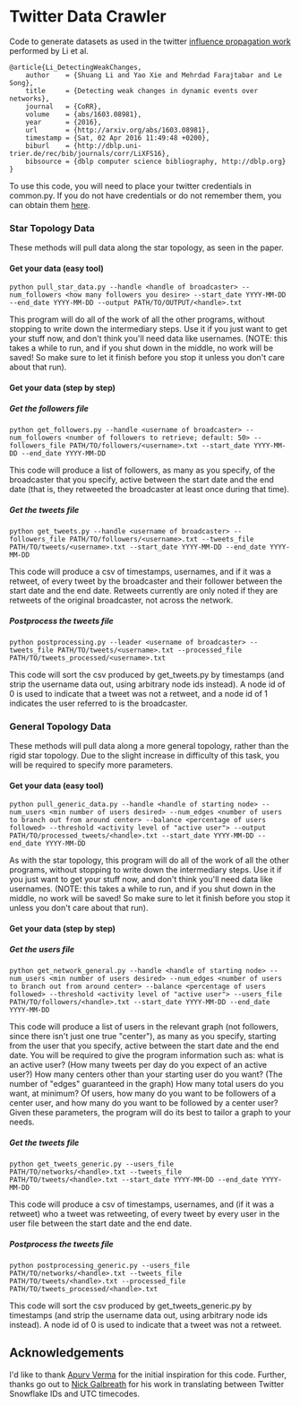 # Twitter Data Crawler

Code to generate datasets as used in the twitter [influence propagation work](http://arxiv.org/pdf/1603.08981v1.pdf) performed by Li et al.

```
@article{Li_DetectingWeakChanges,
    author    = {Shuang Li and Yao Xie and Mehrdad Farajtabar and Le Song},
    title     = {Detecting weak changes in dynamic events over networks},
    journal   = {CoRR},
    volume    = {abs/1603.08981},
    year      = {2016},
    url       = {http://arxiv.org/abs/1603.08981},
    timestamp = {Sat, 02 Apr 2016 11:49:48 +0200},
    biburl    = {http://dblp.uni-trier.de/rec/bib/journals/corr/LiXFS16},
    bibsource = {dblp computer science bibliography, http://dblp.org}
}
```

To use this code, you will need to place your twitter credentials in common.py. If you do not have credentials or do not remember them, you can obtain them [here](https://apps.twitter.com/).

### Star Topology Data

These methods will pull data along the star topology, as seen in the paper.

#### Get your data (easy tool)
```
python pull_star_data.py --handle <handle of broadcaster> --num_followers <how many followers you desire> --start_date YYYY-MM-DD --end_date YYYY-MM-DD --output PATH/TO/OUTPUT/<handle>.txt
```
This program will do all of the work of all the other programs, without stopping to write down the intermediary steps. Use it if you just want to get your stuff now, and don't think you'll need data like usernames. (NOTE: this takes a while to run, and if you shut down in the middle, no work will be saved! So make sure to let it finish before you stop it unless you don't care about that run).

#### Get your data (step by step)

##### Get the followers file
```
python get_followers.py --handle <username of broadcaster> --num_followers <number of followers to retrieve; default: 50> --followers_file PATH/TO/followers/<username>.txt --start_date YYYY-MM-DD --end_date YYYY-MM-DD
```
This code will produce a list of followers, as many as you specify, of the broadcaster that you specify, active between the start date and the end date (that is, they retweeted the broadcaster at least once during that time).


##### Get the tweets file

```
python get_tweets.py --handle <username of broadcaster> --followers_file PATH/TO/followers/<username>.txt --tweets_file PATH/TO/tweets/<username>.txt --start_date YYYY-MM-DD --end_date YYYY-MM-DD
```
This code will produce a csv of timestamps, usernames, and if it was a retweet, of every tweet by the broadcaster and their follower between the start date and the end date. Retweets currently are only noted if they are retweets of the original broadcaster, not across the network.


##### Postprocess the tweets file
```
python postprocessing.py --leader <username of broadcaster> --tweets_file PATH/TO/tweets/<username>.txt --processed_file PATH/TO/tweets_processed/<username>.txt
```
This code will sort the csv produced by get_tweets.py by timestamps (and strip the username data out, using arbitrary node ids instead). A node id of 0 is used to indicate that a tweet was not a retweet, and a node id of 1 indicates the user referred to is the broadcaster.

### General Topology Data

These methods will pull data along a more general topology, rather than the rigid star topology. Due to the slight increase in difficulty of this task, you will be required to specify more parameters.

#### Get your data (easy tool)
```
python pull_generic_data.py --handle <handle of starting node> --num_users <min number of users desired> --num_edges <number of users to branch out from around center> --balance <percentage of users followed> --threshold <activity level of "active user"> --output PATH/TO/processed_tweets/<handle>.txt --start_date YYYY-MM-DD --end_date YYYY-MM-DD
```
As with the star topology, this program will do all of the work of all the other programs, without stopping to write down the intermediary steps. Use it if you just want to get your stuff now, and don't think you'll need data like usernames. (NOTE: this takes a while to run, and if you shut down in the middle, no work will be saved! So make sure to let it finish before you stop it unless you don't care about that run).

#### Get your data (step by step)

##### Get the users file
```
python get_network_general.py --handle <handle of starting node> --num_users <min number of users desired> --num_edges <number of users to branch out from around center> --balance <percentage of users followed> --threshold <activity level of "active user"> --users_file PATH/TO/followers/<handle>.txt --start_date YYYY-MM-DD --end_date YYYY-MM-DD
```
This code will produce a list of users in the relevant graph (not followers, since there isn't just one true "center"), as many as you specify, starting from the user that you specify, active between the start date and the end date. You will be required to give the program information such as: what is an active user? (How many tweets per day do you expect of an active user?) How many centers other than your starting user do you want? (The number of "edges" guaranteed in the graph) How many total users do you want, at minimum? Of users, how many do you want to be followers of a center user, and how many do you want to be followed by a center user? Given these parameters, the program will do its best to tailor a graph to your needs.


##### Get the tweets file

```
python get_tweets_generic.py --users_file PATH/TO/networks/<handle>.txt --tweets_file PATH/TO/tweets/<handle>.txt --start_date YYYY-MM-DD --end_date YYYY-MM-DD
```
This code will produce a csv of timestamps, usernames, and (if it was a retweet) who a tweet was retweeting, of every tweet by every user in the user file between the start date and the end date.


##### Postprocess the tweets file
```
python postprocessing_generic.py --users_file PATH/TO/networks/<handle>.txt --tweets_file PATH/TO/tweets/<handle>.txt --processed_file PATH/TO/tweets_processed/<handle>.txt
```
This code will sort the csv produced by get_tweets_generic.py by timestamps (and strip the username data out, using arbitrary node ids instead). A node id of 0 is used to indicate that a tweet was not a retweet.

## Acknowledgements
I'd like to thank [Apurv Verma](https://github.com/dapurv5) for the initial inspiration for this code. Further, thanks go out to [Nick Galbreath](https://github.com/client9) for his work in translating between Twitter Snowflake IDs and UTC timecodes.